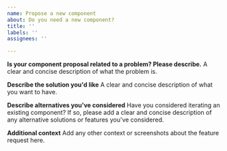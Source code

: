 ```yaml
---
name: Propose a new component
about: Do you need a new component?
title: ''
labels: ''
assignees: ''

---
```


**Is your component proposal related to a problem? Please describe.**
A clear and concise description of what the problem is.

**Describe the solution you'd like**
A clear and concise description of what you want to have.

**Describe alternatives you've considered**
Have you considered iterating an existing component?
If so, please add a clear and concise description of any alternative solutions or features you've considered.

**Additional context**
Add any other context or screenshots about the feature request here.